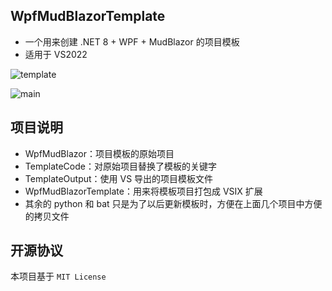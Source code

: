 ## WpfMudBlazorTemplate

* 一个用来创建 .NET 8 + WPF + MudBlazor 的项目模板
* 适用于 VS2022

![template](https://s2.loli.net/2024/01/25/EayZPv7AMWOXu8I.png)  

![main](https://s2.loli.net/2024/01/25/uWapfh7zgoRXI1j.png)  


## 项目说明
* WpfMudBlazor：项目模板的原始项目
* TemplateCode：对原始项目替换了模板的关键字
* TemplateOutput：使用 VS 导出的项目模板文件
* WpfMudBlazorTemplate：用来将模板项目打包成 VSIX 扩展
* 其余的 python 和 bat 只是为了以后更新模板时，方便在上面几个项目中方便的拷贝文件

## 开源协议

本项目基于 `MIT License`
